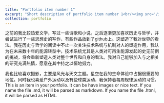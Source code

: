 ```yaml
---
title: "Portfolio item number 1"
excerpt: "Short description of portfolio item number 1<br/><img src='/images/500x300.png'>"
collection: portfolio
---
```

之前的我比较热爱文学，写过一些诗歌和小说。之后逐渐更加喜欢历史与哲学，并尝试进行了一些思想史的写作，有些作品放到了github上。这塑造了我对世界的看法。我在历史与哲学的阅读中不止一次关注技术系统与机制对人的塑造作用，我认为在未来数十年的能源转型中，技术系统尤其是人类对可再生能源发起的史无前例的挑战，将会重新塑造人类对整个世界和自身的看法。我对自己能够加入与之相关的研究充满热情，愿意在其中持之以恒地努力。

我也比较喜欢摄影，主要是风光与天文主题。星空在我的生命体验中占据很重要的地位。同时我也喜爱户外运动以及有些球类运动，我保持着每周规律运动的习惯。
This is an item in your portfolio. It can be have images or nice text. If you name the file .md, it will be parsed as markdown. If you name the file .html, it will be parsed as HTML. 

